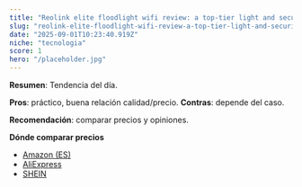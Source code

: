 ```yaml
---
title: "Reolink elite floodlight wifi review: a top-tier light and security camera"
slug: "reolink-elite-floodlight-wifi-review-a-top-tier-light-and-security-camera"
date: "2025-09-01T10:23:40.919Z"
niche: "tecnologia"
score: 1
hero: "/placeholder.jpg"
---
```


**Resumen**: Tendencia del día.

**Pros**: práctico, buena relación calidad/precio. **Contras**: depende del caso.

**Recomendación**: comparar precios y opiniones.

**Dónde comparar precios**
- [Amazon (ES)](https://www.amazon.es/s?k=Reolink+elite+floodlight+wifi+review%3A+a+top-tier+light+and+security+camera&tag=teknovashop25-21)
- [AliExpress](https://www.aliexpress.com/wholesale?SearchText=Reolink+elite+floodlight+wifi+review%3A+a+top-tier+light+and+security+camera)
- [SHEIN](https://www.shein.com/pdsearch?q=Reolink+elite+floodlight+wifi+review%3A+a+top-tier+light+and+security+camera)
